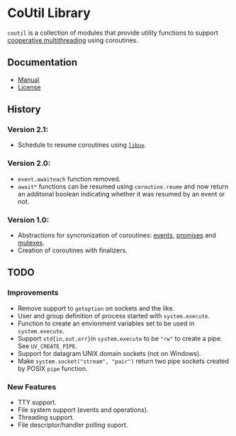 CoUtil Library
==============

`coutil` is a collection of modules that provide utility functions to support [cooperative multithreading](https://en.wikipedia.org/wiki/Cooperative_multitasking) using coroutines.

Documentation
-------------

- [Manual](doc/manual.md)
- [License](LICENSE)

History
-------

### Version 2.1:
- Schedule to resume coroutines using [`libuv`](https://libuv.org/).

### Version 2.0:
- `event.awaiteach` function removed.
- `await*` functions can be resumed using `coroutine.reume` and now return an additonal boolean indicating whether it was resumed by an event or not.

### Version 1.0:
- Abstractions for syncronization of coroutines: [events](https://en.wikipedia.org/wiki/Async/await), [promises](https://en.wikipedia.org/wiki/Futures_and_promises) and [mutexes](https://en.wikipedia.org/wiki/Mutex).
- Creation of coroutines with finalizers.

TODO
----

### Improvements

- Remove support to `getoption` on sockets and the like.
- User and group definition of process started with `system.execute`.
- Function to create an envionment variables set to be used in `system.execute`.
- Support `std{in,out,err}`in `system.execute` to be `"rw"` to create a pipe. See `UV_CREATE_PIPE`.
- Support for datagram UNIX domain sockets (not on Windows).
- Make `system.socket("stream", "pair")` return two pipe sockets created by POSIX `pipe` function.

### New Features

- TTY support.
- File system support (events and operations).
- Threading support.
- File descriptor/handler polling suport.
